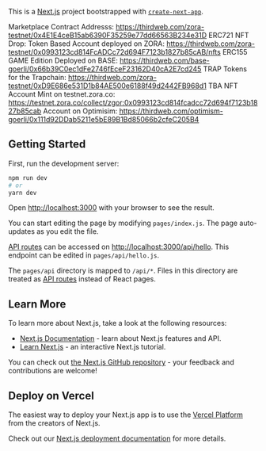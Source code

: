 This is a [Next.js](https://nextjs.org/) project bootstrapped with [`create-next-app`](https://github.com/vercel/next.js/tree/canary/packages/create-next-app).

Marketplace Contract Addresss: https://thirdweb.com/zora-testnet/0x4E1E4ceB15ab6390F35259e77dd66563B234e31D ERC721 NFT Drop: Token Based Account deployed on ZORA: https://thirdweb.com/zora-testnet/0x0993123cd814FcADCc72d694F7123b1827b85cAB/nfts ERC155 GAME Edition Deployed on BASE: https://thirdweb.com/base-goerli/0x66b39C0ec1dFe2746fEceF23162D40cA2E7cd245 TRAP Tokens for the Trapchain: https://thirdweb.com/zora-testnet/0xD9E686e531D1b84AE500e6188f49d2442FB968d1 TBA NFT Account Mint on testnet.zora.co: https://testnet.zora.co/collect/zgor:0x0993123cd814fcadcc72d694f7123b1827b85cab
Account on Optimisim: https://thirdweb.com/optimism-goerli/0x111d92DDab5211e5bE89B1Bd85066b2cfeC205B4
## Getting Started

First, run the development server:

```bash
npm run dev
# or
yarn dev
```

Open [http://localhost:3000](http://localhost:3000) with your browser to see the result.

You can start editing the page by modifying `pages/index.js`. The page auto-updates as you edit the file.

[API routes](https://nextjs.org/docs/api-routes/introduction) can be accessed on [http://localhost:3000/api/hello](http://localhost:3000/api/hello). This endpoint can be edited in `pages/api/hello.js`.

The `pages/api` directory is mapped to `/api/*`. Files in this directory are treated as [API routes](https://nextjs.org/docs/api-routes/introduction) instead of React pages.

## Learn More

To learn more about Next.js, take a look at the following resources:

- [Next.js Documentation](https://nextjs.org/docs) - learn about Next.js features and API.
- [Learn Next.js](https://nextjs.org/learn) - an interactive Next.js tutorial.

You can check out [the Next.js GitHub repository](https://github.com/vercel/next.js/) - your feedback and contributions are welcome!

## Deploy on Vercel

The easiest way to deploy your Next.js app is to use the [Vercel Platform](https://vercel.com/new?utm_medium=default-template&filter=next.js&utm_source=create-next-app&utm_campaign=create-next-app-readme) from the creators of Next.js.

Check out our [Next.js deployment documentation](https://nextjs.org/docs/deployment) for more details.
